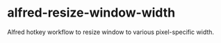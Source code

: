 alfred-resize-window-width
==========================

Alfred hotkey workflow to resize window to various pixel-specific width.
